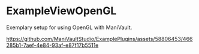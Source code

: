 # ExampleViewOpenGL

Exemplary setup for using OpenGL with ManiVault.


https://github.com/ManiVaultStudio/ExamplePlugins/assets/58806453/466285b1-7aef-4e84-93af-e87f17b5511e

